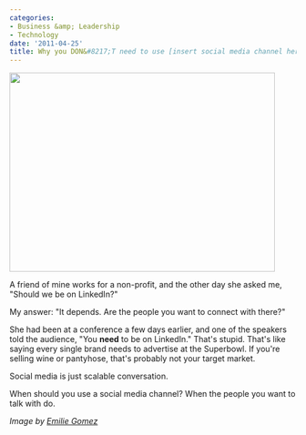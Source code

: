 ```yaml
---
categories:
- Business &amp; Leadership
- Technology
date: '2011-04-25'
title: Why you DON&#8217;T need to use [insert social media channel here]
---
```


<img src="https://gomakethings.com/wp-content/uploads/2011/04/Social-Media-Marketing-466x350.jpg" alt="" title="Social-Media-Marketing" width="466" height="350" class="aligncenter size-medium wp-image-527" />

A friend of mine works for a non-profit, and the other day she asked me, "Should we be on LinkedIn?"

My answer: "It depends. Are the people you want to connect with there?"

She had been at a conference a few days earlier, and one of the speakers told the audience, "You <strong>need</strong> to be on LinkedIn." That's stupid. That's like saying every single brand needs to advertise at the Superbowl. If you're selling wine or pantyhose, that's probably not your target market.

Social media is just scalable conversation.

When should you use a social media channel? When the people you want to talk with do.

<em>Image by <a href="http://www.flickr.com/photos/eogez/5433018260/">Emilie Gomez</a></em>